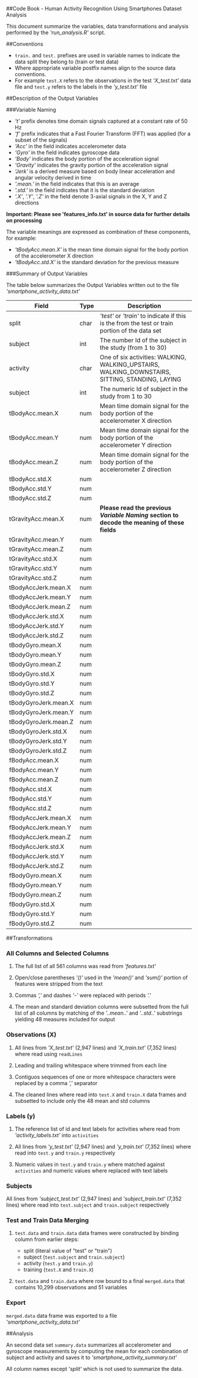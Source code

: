 ##Code Book - Human Activity Recognition Using Smartphones Dataset Analysis

This document summarize the variables, data transformations and analysis performed by the *'run_analysis.R'* script.

##Conventions

* `train.` and `test.` prefixes are used in variable names to indicate the data split they belong to (train or test data)
* Where appropriate variable postfix names align to the source data conventions.
* For example `test.X` refers to the observations in the test *'X_test.txt'* data file and `test.y` refers to the labels in the *'y_test.txt'* file

##Description of the Output Variables

###Variable Naming

* *'t'* prefix denotes time domain signals captured at a constant rate of 50 Hz
* *'f'* prefix indicates that a Fast Fourier Transform (FFT) was applied (for a subset of the signals)
* *'Acc'* in the field indicates accelerometer data
* *'Gyro'* in the field indicates gyroscope data
* *'Body'* indicates the body portion of the acceleration signal
* *'Gravity'* indicates the gravity portion of the acceleration signal
* *'Jerk'* is a derived measure based on body linear acceleration and angular velocity derived in time
* *'.mean.'* in the field indicates that this is an average
* *'.std.'* in the field indicates that it is the standard deviation
* *'.X'*, *'.Y'*, *'.Z'* in the field denote 3-axial signals in the X, Y and Z directions

**Important:  Please see 'features_info.txt' in source data for further details on processing**

The variable meanings are expressed as combination of these components, for example:

* *'tBodyAcc.mean.X'* is the mean time domain signal for the body portion of the accelerometer X direction
* *'tBodyAcc.std.X'* is the standard deviation for the previous measure

###Summary of Output Variables

The table below summarizes the Output Variables written out to the file *'smartphone_activity_data.txt'*


| Field               | Type | Description
|---------------------|------|------------------------------
| split               | char | *'test'* or *'train'* to indicate if this is the from the test or train portion of the data set
| subject             | int  | The number Id of the subject in the study (from 1 to 30)
| activity            | char | One of six activities: WALKING, WALKING_UPSTAIRS, WALKING_DOWNSTAIRS, SITTING, STANDING, LAYING
| subject             | int  | The numeric Id of subject in the study from 1 to 30
| tBodyAcc.mean.X     | num  | Mean time domain signal for the body portion of the accelerometer X direction
| tBodyAcc.mean.Y     | num  | Mean time domain signal for the body portion of the accelerometer Y direction
| tBodyAcc.mean.Z     | num  | Mean time domain signal for the body portion of the accelerometer Z direction 
| tBodyAcc.std.X      | num  | 
| tBodyAcc.std.Y      | num  | 
| tBodyAcc.std.Z      | num  | 
| tGravityAcc.mean.X  | num  | **Please read the previous *Variable Naming* section to decode the meaning of these fields**
| tGravityAcc.mean.Y  | num  | 
| tGravityAcc.mean.Z  | num  | 
| tGravityAcc.std.X   | num  | 
| tGravityAcc.std.Y   | num  | 
| tGravityAcc.std.Z   | num  | 
| tBodyAccJerk.mean.X | num  | 
| tBodyAccJerk.mean.Y | num  | 
| tBodyAccJerk.mean.Z | num  | 
| tBodyAccJerk.std.X  | num  | 
| tBodyAccJerk.std.Y  | num  | 
| tBodyAccJerk.std.Z  | num  | 
| tBodyGyro.mean.X    | num  | 
| tBodyGyro.mean.Y    | num  | 
| tBodyGyro.mean.Z    | num  | 
| tBodyGyro.std.X     | num  | 
| tBodyGyro.std.Y     | num  | 
| tBodyGyro.std.Z     | num  | 
| tBodyGyroJerk.mean.X| num  | 
| tBodyGyroJerk.mean.Y| num  | 
| tBodyGyroJerk.mean.Z| num  | 
| tBodyGyroJerk.std.X | num  | 
| tBodyGyroJerk.std.Y | num  | 
| tBodyGyroJerk.std.Z | num  | 
| fBodyAcc.mean.X     | num  | 
| fBodyAcc.mean.Y     | num  | 
| fBodyAcc.mean.Z     | num  | 
| fBodyAcc.std.X      | num  | 
| fBodyAcc.std.Y      | num  | 
| fBodyAcc.std.Z      | num  | 
| fBodyAccJerk.mean.X | num  | 
| fBodyAccJerk.mean.Y | num  | 
| fBodyAccJerk.mean.Z | num  | 
| fBodyAccJerk.std.X  | num  | 
| fBodyAccJerk.std.Y  | num  | 
| fBodyAccJerk.std.Z  | num  | 
| fBodyGyro.mean.X    | num  | 
| fBodyGyro.mean.Y    | num  | 
| fBodyGyro.mean.Z    | num  | 
| fBodyGyro.std.X     | num  | 
| fBodyGyro.std.Y     | num  | 
| fBodyGyro.std.Z     | num  | 

##Transformations

### All Columns and Selected Columns

1. The full list of all 561 columns was read from *'features.txt'*

2. Open/close parentheses *'()'* used in the *'mean()'* and *'sum()'* portion of features were stripped from the text

3. Commas *','* and dashes *'-'* were replaced with periods *'.'*

4. The mean and standard deviation columns were subsetted from the full list of all columns by matching of the *'..mean..'* and *'..std..'* substrings yielding 48 measures included for output

### Observations (X)

1. All lines from *'X_test.txt'* (2,947 lines) and *'X_train.txt'* (7,352 lines) where read using `readLines`

2. Leading and trailing whitespace where trimmed from each line

3. Contiguos sequences of one or more whitespace characters were replaced by a comma *','* separator

4. The cleaned lines where read into `test.X` and `train.X` data frames and subsetted to include only the 48 mean and std columns 

### Labels (y)

1. The reference list of id and text labels for activities where read from *'activity_labels.txt'* into `activities`

2. All lines from *'y_test.txt'* (2,947 lines) and *'y_train.txt'* (7,352 lines) where read into `test.y` and `train.y` respectively

3. Numeric values in `test.y` and `train.y` where matched against `activities` and numeric values where replaced with text labels 

### Subjects

All lines from *'subject_test.txt'* (2,947 lines) and *'subject_train.txt'* (7,352 lines) where read into `test.subject` and `train.subject` respectively

### Test and Train Data Merging

1. `test.data` and `train.data` data frames were constructed by binding column from earlier steps:
   * split  (literal value of "test" or "train")
   * subject (`test.subject` and `train.subject`)
   * activity (`test.y` and `train.y`)
   * training (`test.X` and `train.X`)

2. `test.data` and `train.data` where row bound to a final `merged.data` that contains 10,299 observations and 51 variables

### Export

`merged.data` data frame was exported to a file *'smartphone_activity_data.txt'* 

##Analysis

An second data set `summary.data` summarizes all accelerometer and gyroscope measurements by computing the mean for each combination of subject and activity and saves it to *'smartphone_activity_summary.txt'*

All column names except *'split'* which is not used to summarize the data.

